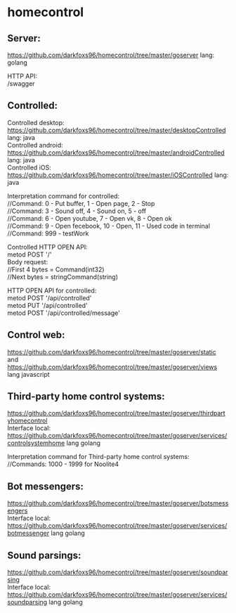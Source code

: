 # homecontrol

Server:
-------
https://github.com/darkfoxs96/homecontrol/tree/master/goserver lang: golang


HTTP API:  
/swagger

Controlled:
-------
Controlled desktop: https://github.com/darkfoxs96/homecontrol/tree/master/desktopControlled lang: java  
Controlled android: https://github.com/darkfoxs96/homecontrol/tree/master/androidControlled lang: java  
Controlled iOS: https://github.com/darkfoxs96/homecontrol/tree/master/iOSControlled lang: java

Interpretation command for controlled:  
//Command:  0 - Put buffer,     1 - Open page, 2 - Stop  
//Command:  3 - Sound off,  	4 - Sound on,  5 - off  
//Command:  6 - Open youtube,   7 - Open vk,   8 - Open ok  
//Command:  9 - Open fecebook, 10 - Open,     11 - Used code in terminal  
//Command: 999 - testWork

Controlled HTTP OPEN API:  
metod POST '/'  
Body request:  
//First 4 bytes = Command(int32)   
//Next bytes = stringCommand(string)

HTTP OPEN API for controlled:  
metod POST '/api/controlled'  
metod PUT '/api/controlled'  
metod POST '/api/controlled/message'

Control web:
-------
https://github.com/darkfoxs96/homecontrol/tree/master/goserver/static  
and https://github.com/darkfoxs96/homecontrol/tree/master/goserver/views lang javascript

Third-party home control systems:
-------
https://github.com/darkfoxs96/homecontrol/tree/master/goserver/thirdpartyhomecontrol   
Interface local:  
https://github.com/darkfoxs96/homecontrol/tree/master/goserver/services/controlsystemhome lang golang

Interpretation command for Third-party home control systems:  
//Commands: 1000 - 1999 for Noolite4

Bot messengers:
-------
https://github.com/darkfoxs96/homecontrol/tree/master/goserver/botsmessengers   
Interface local:  
https://github.com/darkfoxs96/homecontrol/tree/master/goserver/services/botmessenger lang golang

Sound parsings:
-------
https://github.com/darkfoxs96/homecontrol/tree/master/goserver/soundparsing  
Interface local:  
https://github.com/darkfoxs96/homecontrol/tree/master/goserver/services/soundparsing lang golang